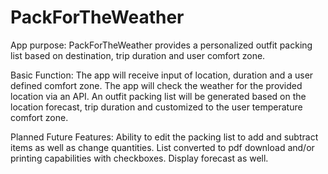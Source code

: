 # PackForTheWeather

App purpose:
PackForTheWeather provides a personalized outfit packing list based on destination, trip duration and user comfort zone.

Basic Function:
The app will receive input of location, duration and a user defined comfort zone.
The app will check the weather for the provided location via an API.
An outfit packing list will be generated based on the location forecast, trip duration and customized to the user temperature comfort zone.

Planned Future Features:
Ability to edit the packing list to add and subtract items as well as change quantities. 
List converted to pdf download and/or printing capabilities with checkboxes.
Display forecast as well.
